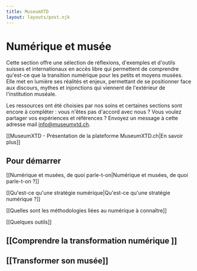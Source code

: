 ```yaml
---
title: MuseumXTD  
layout: layouts/post.njk  
---
```

# Numérique et musée

Cette section offre une sélection de réflexions, d'exemples et d'outils suisses et internationaux en accès libre qui permettent de comprendre qu'est-ce que la transition numérique pour les petits et moyens musées. 
Elle met en lumière ses réalités et enjeux, permettant de se positionner face aux discours, mythes et injonctions qui viennent de l'extérieur de l'institution muséale.

Les ressources ont été choisies par nos soins et certaines sections sont encore à compléter : vous n'êtes pas d'accord avec nous ? Vous voulez partager vos expériences et références ? Envoyez un message à cette adresse mail [info@museumxtd.ch](mailto:info@museumxtd.ch).  

[[MuseumXTD - Présentation de la plateforme MuseumXTD.ch|En savoir plus]]


## Pour démarrer
[[Numérique et musées, de quoi parle-t-on|Numérique et musées, de quoi parle-t-on ?]]

[[Qu'est-ce qu'une stratégie numérique|Qu'est-ce qu'une stratégie numérique ?]]

[[Quelles sont les méthodologies liées au numérique à connaître]]

[[Quelques outils]]


## [[Comprendre la transformation numérique ]]


## [[Transformer son musée]]
